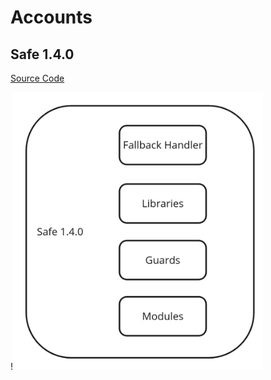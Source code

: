 # Accounts

## Safe 1.4.0

[Source Code](https://github.com/safe-global/safe-contracts/tree/v1.4.0)

!<img src="../_assets/accounts_safe_140.png" width=400/>